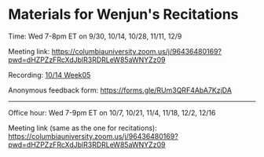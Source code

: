 # Materials for Wenjun's Recitations 

Time: 
Wed 7-8pm ET
on 9/30, 10/14, 10/28, 11/11, 12/9

Meeting link:
https://columbiauniversity.zoom.us/j/96436480169?pwd=dHZPZzFRcXdJblR3RDRLeW85aWNYZz09

Recording: 
[10/14 Week05](https://columbiauniversity.zoom.us/rec/share/5eSdOvOjn1-2s8DF-OtAmOkB2i6hhfBCq3qABKP9MfeR6OnYdsbWSXjwg53sqMqp.ebJFfyx5a3xljBdQ?startTime=1602716265000)

Anonymous feedback form: https://forms.gle/RUm3QRF4AbA7KzjDA




---------
Office hour: 
Wed 7-9pm ET 
on 10/7, 10/21, 11/4, 11/18, 12/2, 12/16

Meeting link (same as the one for recitations):
https://columbiauniversity.zoom.us/j/96436480169?pwd=dHZPZzFRcXdJblR3RDRLeW85aWNYZz09
 
